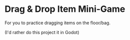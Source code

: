 # Drag & Drop Item Mini-Game
For you to practice dragging items on the floor/bag. 

(I'd rather do this project it in Godot)
